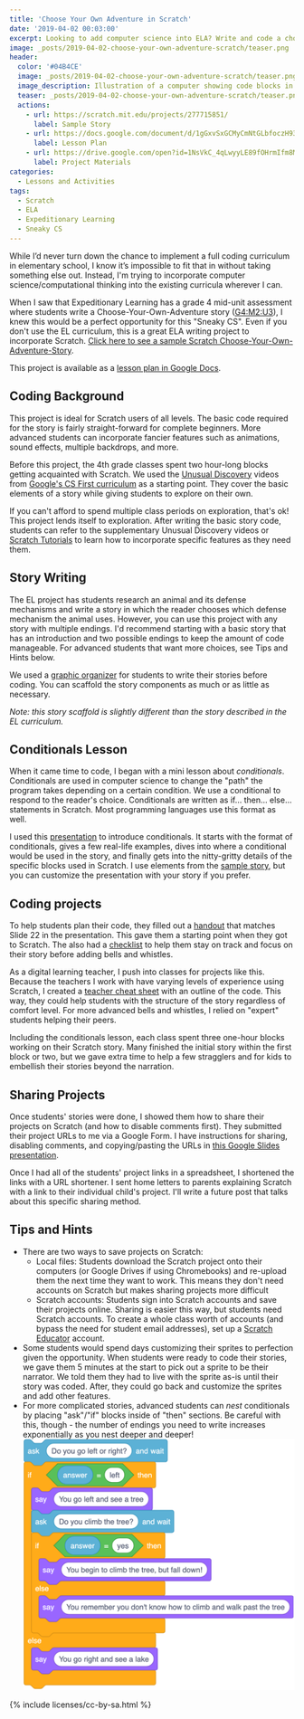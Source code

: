```yaml
---
title: 'Choose Your Own Adventure in Scratch'
date: '2019-04-02 00:03:00'
excerpt: Looking to add computer science into ELA? Write and code a choose your own adventure story in Scratch!
image: _posts/2019-04-02-choose-your-own-adventure-scratch/teaser.png
header:
  color: '#04B4CE'
  image: _posts/2019-04-02-choose-your-own-adventure-scratch/teaser.png
  image_description: Illustration of a computer showing code blocks in the style of the Scratch programming language next to an arrow that splits into two different heads.
  teaser: _posts/2019-04-02-choose-your-own-adventure-scratch/teaser.png
  actions:
    - url: https://scratch.mit.edu/projects/277715851/
      label: Sample Story
    - url: https://docs.google.com/document/d/1gGxvSxGCMyCmNtGLbfoczH93X2BPpLrCwxigmKe8ep8/edit
      label: Lesson Plan
    - url: https://drive.google.com/open?id=1NsVkC_4qLwyyLE89fOHrmIfm8MwNqGUL
      label: Project Materials
categories:
  - Lessons and Activities
tags:
  - Scratch
  - ELA
  - Expeditionary Learning
  - Sneaky CS
---
```


While I’d never turn down the chance to implement a full coding curriculum in elementary school, I know it’s impossible to fit that in without taking something else out. Instead, I'm trying to incorporate computer science/computational thinking into the existing curricula wherever I can.

When I saw that Expeditionary Learning has a grade 4 mid-unit assessment where students write a Choose-Your-Own-Adventure story ([G4:M2:U3](https://curriculum.eleducation.org/curriculum/ela/grade-4/module-2/unit-3/lesson-8)), I knew this would be a perfect opportunity for this "Sneaky CS".  Even if you don't use the EL curriculum, this is a great ELA writing project to incorporate Scratch.  [Click here to see a sample Scratch Choose-Your-Own-Adventure-Story](https://scratch.mit.edu/projects/277715851/).

This project is available as a [lesson plan in Google Docs](https://docs.google.com/document/d/1gGxvSxGCMyCmNtGLbfoczH93X2BPpLrCwxigmKe8ep8/edit#).

## Coding Background
This project is ideal for Scratch users of all levels. The basic code required for the story is fairly straight-forward for complete beginners. More advanced students can incorporate fancier features such as animations, sound effects, multiple backdrops, and more.

Before this project, the 4th grade classes spent two hour-long blocks getting acquainted with Scratch. We used the [Unusual Discovery](https://csfirst.withgoogle.com/c/cs-first/en/an-unusual-discovery/an-unusual-discovery/an-unusual-discovery.html) videos from [Google's CS First curriculum](https://csfirst.withgoogle.com/s/en/home) as a starting point. They cover the basic elements of a story while giving students to explore on their own. 

If you can't afford to spend multiple class periods on exploration, that's ok! This project lends itself to exploration. After writing the basic story code, students can refer to the supplementary Unusual Discovery videos or [Scratch Tutorials](https://scratch.mit.edu/projects/editor/?tutorial=all) to learn how to incorporate specific features as they need them.

## Story Writing
The EL project has students research an animal and its defense mechanisms and write a story in which the reader chooses which defense mechanism the animal uses. However, you can use this project with any story with multiple endings. I'd recommend starting with a basic story that has an introduction and two possible endings to keep the amount of code manageable. For advanced students that want more choices, see Tips and Hints below.

We used a [graphic organizer](https://docs.google.com/document/d/1ZIUIGAv46XKC4bq00eX7V72QOpTyUBqSLYgiT1CwbSQ/edit#/) for students to write their stories before coding. You can scaffold the story components as much or as little as necessary.

_Note: this story scaffold is slightly different than the story described in the EL curriculum._

## Conditionals Lesson
When it came time to code, I began with a mini lesson about _conditionals_. Conditionals are used in computer science to change the "path" the program takes depending on a certain condition. We use a conditional to respond to the reader's choice. Conditionals are written as if… then… else… statements in Scratch. Most programming languages use this format as well.

I used this [presentation](https://docs.google.com/presentation/d/1Fp7rwTa8_ndSC1v7oIsvVnm8D1I-jmd8Jqm4gykdlzw/edit#slide=id.p) to introduce conditionals. It starts with the format of conditionals, gives a few real-life examples, dives into where a conditional would be used in the story, and finally gets into the nitty-gritty details of the specific blocks used in Scratch. I use elements from the [sample story](https://scratch.mit.edu/projects/277715851/), but you can customize the presentation with your story if you prefer.

## Coding projects
To help students plan their code, they filled out a [handout](https://docs.google.com/document/d/1hJiIusp6xw7kxhTjD4VvlCGkm8YNcsuLaZjeWoTSH-M/edit) that matches Slide 22 in the presentation. This gave them a starting point when they got to Scratch. The also had a [checklist](https://docs.google.com/document/d/1HmjKPo3sjbh_vCdHpeU7bLwrYb37wggf8R7V6VF2X0g/edit#) to help them stay on track and focus on their story before adding bells and whistles.

As a digital learning teacher, I push into classes for projects like this. Because the teachers I work with have varying levels of experience using Scratch, I created a [teacher cheat sheet](https://docs.google.com/document/d/1_0PlJEVGJpvJIYTAlE45ONdizCtKB5UeO1kfOIks3As/edit#) with an outline of the code. This way, they could help students with the structure of the story regardless of comfort level. For more advanced bells and whistles, I relied on "expert" students helping their peers.

Including the conditionals lesson, each class spent three one-hour blocks working on their Scratch story. Many finished the initial story within the first block or two, but we gave extra time to help a few stragglers and for kids to embellish their stories beyond the narration.


## Sharing Projects
Once students' stories were done, I showed them how to share their projects on Scratch (and how to disable comments first). They submitted their project URLs to me via a Google Form.  I have instructions for sharing, disabling comments, and copying/pasting the URLs in [this Google Slides presentation](https://docs.google.com/presentation/d/1eNorb_fd6KgESFWU0xmTQuXaPaHiI-P56O3M8K3sB_0/edit).

Once I had all of the students' project links in a spreadsheet, I shortened the links with a URL shortener. I sent home letters to parents explaining Scratch with a link to their individual child's project. I'll write a future post that talks about this specific sharing method.

## Tips and Hints
* There are two ways to save projects on Scratch:
	* Local files: Students download the Scratch project onto their computers (or Google Drives if using Chromebooks) and re-upload them the next time they want to work. This means they don't need accounts on Scratch but makes sharing projects more difficult
	* Scratch accounts: Students sign into Scratch accounts and save their projects online. Sharing is easier this way, but students need Scratch accounts. To create a whole class worth of accounts (and bypass the need for student email addresses), set up a [Scratch Educator](https://scratch.mit.edu/educators) account.
* Some students would spend days customizing their sprites to perfection given the opportunity. When students were ready to code their stories, we gave them 5 minutes  at the start to pick out a sprite to be their narrator. We told them they had to live with the sprite as-is until their story was coded. After, they could go back and customize the sprites and add other features.
* For more complicated stories, advanced students can _nest_ conditionals by placing "ask"/"if" blocks inside of "then" sections. Be careful with this, though - the number of endings you need to write increases exponentially as you nest deeper and deeper!
![Screenshot of Scratch blocks showing a nested set of conditionals. The story asks the person to choose whether they want to go left or right. Going left asks if they want to climb a tree. If yes, they fall. Otherwise, they walk past the tree. If they chose to go right, they see a lake.](scratch-nested-if.png)


{% include licenses/cc-by-sa.html %}